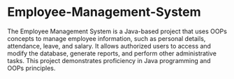 # Employee-Management-System

The Employee Management System is a Java-based project that uses OOPs concepts to manage employee information, such as personal details, attendance, leave, and salary. It allows authorized users to access and modify the database, generate reports, and perform other administrative tasks. This project demonstrates proficiency in Java programming and OOPs principles.

